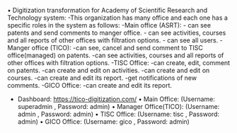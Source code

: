 <html></html>

•	Digitization transformation for Academy of Scientific Research and Technology system:
-This organization has many office and each one has a specific roles in the system as follows:
-Main office (ASRT):
		- can see patents and send comments to manger office.
		- can see activities, courses and all reports of other offices with filtration options.
		- can see all users.
-Manger office (TICO):
		-can see, cancel and send comment to TISC office(managed) on patents.
-can see activities, courses and all reports of other offices with filtration options. 
-TISC Office:
		-can create, edit, comment on patents.
-can create and edit on activities.
-can create and edit on courses.
-can create and edit its report. 
		-get notifications of new comments.
-GICO Office:
-can create and edit its report. 
- Dashboard: https://tico-digitization.com/
•	Main Office: (Username: superadmin , Password: admin)
•	Manager Office(TICO): (Username: admin , Password: admin)
•	TISC Office: (Username: tisc , Password: admin)
•	GICO Office: (Username: gico , Password: admin)
